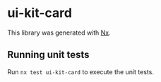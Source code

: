 # ui-kit-card

This library was generated with [Nx](https://nx.dev).

## Running unit tests

Run `nx test ui-kit-card` to execute the unit tests.
